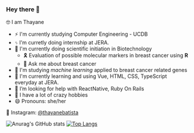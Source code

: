 ### Hey there 👋
🤓 I am Thayane

- ⚡ I'm currently studying Computer Engineering - UCDB
- ᛃ I'm curretly doing internship at JERA. 
- 🧬 I'm currently doing scientific initiation in Biotechnology
    - 🎗 Evaluation of possible molecular markers in breast cancer using **R**
    - 💬 Ask me about breast cancer
- 👯 I'm studying _machine learning_ applied to breast cancer related genes
- 🔨 I'm currently learning and using Vue, HTML, CSS, TypeScript everyday at JERA.
- 🤔 I’m looking for help with ReactNative, Ruby On Rails 
- 🎈 I have a lot of crazy hobbies 
- 😄 Pronouns: she/her

🔭 Instagram: [@thayanebatista](https://www.instagram.com/thayanebatista/)

![Anurag's GitHub stats](https://github-readme-stats.vercel.app/api?username=thayanebatista&show_icons=true&theme=chartreuse-dark)
[![Top Langs](https://github-readme-stats.vercel.app/api/top-langs/?username=thayanebatista&layout=compact&theme=chartreuse-dark)](https://github.com/anuraghazra/github-readme-stats)

<!--
**thayanebatista/thayanebatista** is a ✨ _special_ ✨ repository because its `README.md` (this file) appears on your GitHub profile.

Here are some ideas to get you started:

- 🔭 I’m currently working on ...
- 🌱 I’m currently learning ...
- 👯 I’m looking to collaborate on ...
- 🤔 I’m looking for help with ...
- 💬 Ask me about ...
- 📫 How to reach me: ...
- 😄 Pronouns: ...
- ⚡ Fun fact: ...
-->
